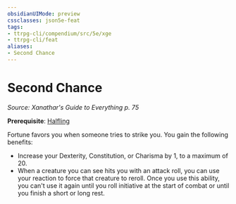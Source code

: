 ```yaml
---
obsidianUIMode: preview
cssclasses: json5e-feat
tags:
- ttrpg-cli/compendium/src/5e/xge
- ttrpg-cli/feat
aliases:
- Second Chance
---
```

# Second Chance
*Source: Xanathar's Guide to Everything p. 75*  

**Prerequisite**: [Halfling](/3-Mechanics/CLI/Compendium/races/halfling.md)

Fortune favors you when someone tries to strike you. You gain the following benefits:

- Increase your Dexterity, Constitution, or Charisma by 1, to a maximum of 20.  
- When a creature you can see hits you with an attack roll, you can use your reaction to force that creature to reroll. Once you use this ability, you can't use it again until you roll initiative at the start of combat or until you finish a short or long rest.